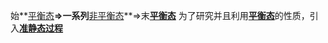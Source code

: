始**<u>平衡态</u>**$\Rightarrow$一系列**<u>非平衡态</u>**$\Rightarrow$末<u>**平衡态**</u>
为了研究并且利用<u>**平衡态**</u>的性质，引入<u>**准静态过程**</u>